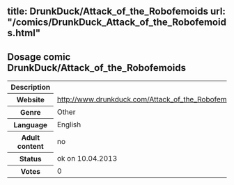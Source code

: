 title: DrunkDuck/Attack_of_the_Robofemoids
url: "/comics/DrunkDuck_Attack_of_the_Robofemoids.html"
---
Dosage comic DrunkDuck/Attack_of_the_Robofemoids
-----------------------------------------

<table class="comicinfo">
<tr>
<th>Description</th><td></td>
</tr>
<tr>
<th>Website</th><td><a href="http://www.drunkduck.com/Attack_of_the_Robofemoids/">http://www.drunkduck.com/Attack_of_the_Robofemoids/</a></td>
</tr>
<tr>
<th>Genre</th><td>Other</td>
</tr>
<tr>
<th>Language</th><td>English</td>
</tr>
<tr>
<th>Adult content</th><td>no</td>
</tr>
<tr>
<th>Status</th><td>ok on 10.04.2013</td>
</tr>
<tr>
<th>Votes</th><td>0</div></td>
</tr>
</table>
